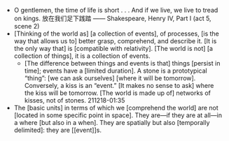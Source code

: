- O gentlemen, the time of life is short . . .
And if we live, we live to tread on kings. 放在我们足下践踏
—— Shakespeare, Henry IV, Part I (act 5, scene 2)
- [Thinking of the world as] [a collection of events], of processes, [is the way that allows us to] better grasp, comprehend, and describe it. [It is the only way that] is [compatible with relativity]. [The world is not] [a collection of things], it is a collection of events.
    - [The difference between things and events is that] things [persist in time]; events have a [limited duration]. A stone is a prototypical “thing”: [we can ask ourselves] [where it will be tomorrow]. Conversely, a kiss is an “event.” [It makes no sense to ask] where the kiss will be tomorrow. [The world is made up of] networks of kisses, not of stones.
211218-01:35
- The [basic units] in terms of which we [comprehend the world] are not [located in some specific point in space]. They are—if they are at all—in a where [but also in a when]. They are spatially but also [temporally delimited]: they are [[event]]s.

